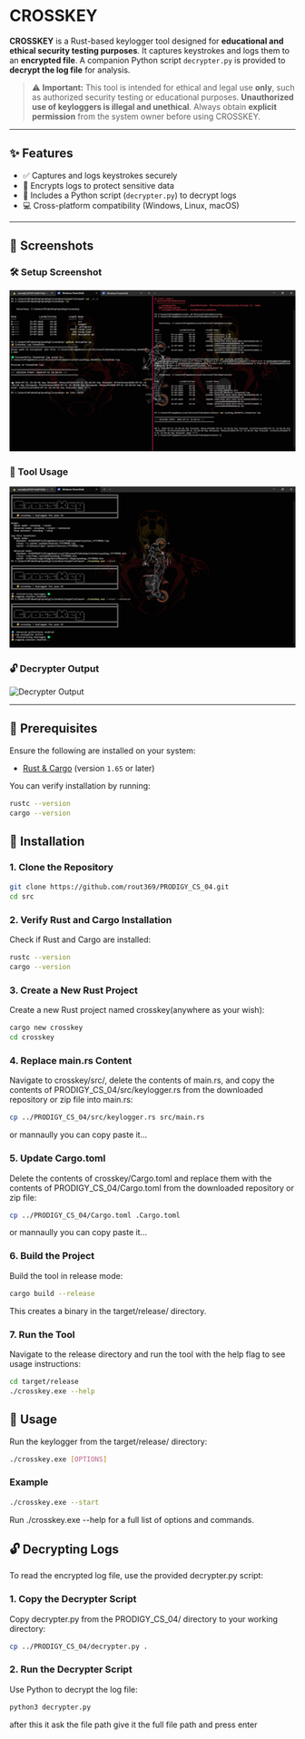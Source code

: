 # CROSSKEY

**CROSSKEY** is a Rust-based keylogger tool designed for **educational and ethical security testing purposes**. It captures keystrokes and logs them to an **encrypted file**. A companion Python script `decrypter.py` is provided to **decrypt the log file** for analysis.

> ⚠️ **Important:** This tool is intended for ethical and legal use **only**, such as authorized security testing or educational purposes. **Unauthorized use of keyloggers is illegal and unethical**. Always obtain **explicit permission** from the system owner before using CROSSKEY.

---

## ✨ Features

- ✅ Captures and logs keystrokes securely
- 🔐 Encrypts logs to protect sensitive data
- 🐍 Includes a Python script (`decrypter.py`) to decrypt logs
- 💻 Cross-platform compatibility (Windows, Linux, macOS)

---

## 📸 Screenshots


### 🛠️ Setup Screenshot
![Setup Screenshot](screenshots/setup.png)

### 🧪 Tool Usage
![Tool Usage](screenshots/usage.png)

### 🔓 Decrypter Output
![Decrypter Output](screenshots/decrypter_output.png)

---

## 🧰 Prerequisites

Ensure the following are installed on your system:

- [Rust & Cargo](https://www.rust-lang.org/tools/install) (version `1.65` or later)

You can verify installation by running:

```bash
rustc --version
cargo --version
 ```




## 🚀 Installation

### 1. Clone the Repository

```bash
git clone https://github.com/rout369/PRODIGY_CS_04.git
cd src
```
### 2. Verify Rust and Cargo Installation

Check if Rust and Cargo are installed:
```bash
rustc --version
cargo --version
```
### 3. Create a New Rust Project

Create a new Rust project named crosskey(anywhere as your wish):
```bash
cargo new crosskey
cd crosskey
```
### 4. Replace main.rs Content
Navigate to crosskey/src/, delete the contents of main.rs, and copy the contents of PRODIGY_CS_04/src/keylogger.rs from the downloaded repository or zip file into main.rs:

```bash
cp ../PRODIGY_CS_04/src/keylogger.rs src/main.rs
```
or mannaully you can copy paste it...

### 5. Update Cargo.toml

Delete the contents of crosskey/Cargo.toml and replace them with the contents of PRODIGY_CS_04/Cargo.toml from the downloaded repository or zip file:

```bash
cp ../PRODIGY_CS_04/Cargo.toml .Cargo.toml
```
or mannaully you can copy paste it...

### 6. Build the Project
 Build the tool in release mode:

```bash
cargo build --release
```
This creates a binary in the target/release/ directory.

### 7. Run the Tool
Navigate to the release directory and run the tool with the help flag to see usage instructions:
```bash
cd target/release
./crosskey.exe --help
```

## 🧪 Usage

Run the keylogger from the target/release/ directory:
```bash
./crosskey.exe [OPTIONS]
```
### Example 
```bash
./crosskey.exe --start
```
Run ./crosskey.exe --help for a full list of options and commands.


## 🔓 Decrypting Logs
To read the encrypted log file, use the provided decrypter.py script:

### 1. Copy the Decrypter Script
Copy decrypter.py from the PRODIGY_CS_04/ directory to your working directory:
```bash
cp ../PRODIGY_CS_04/decrypter.py .
```
### 2. Run the Decrypter Script
Use Python to decrypt the log file:
```bash
python3 decrypter.py
```
after this it ask the file path give it the full file path and press enter  


